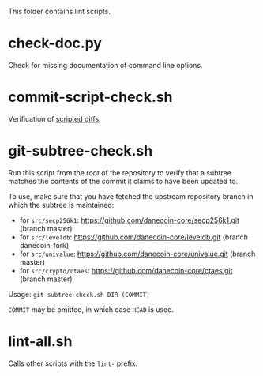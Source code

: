This folder contains lint scripts.

check-doc.py
============
Check for missing documentation of command line options.

commit-script-check.sh
======================
Verification of [scripted diffs](/doc/developer-notes.md#scripted-diffs).

git-subtree-check.sh
====================
Run this script from the root of the repository to verify that a subtree matches the contents of
the commit it claims to have been updated to.

To use, make sure that you have fetched the upstream repository branch in which the subtree is
maintained:
* for `src/secp256k1`: https://github.com/danecoin-core/secp256k1.git (branch master)
* for `src/leveldb`: https://github.com/danecoin-core/leveldb.git (branch danecoin-fork)
* for `src/univalue`: https://github.com/danecoin-core/univalue.git (branch master)
* for `src/crypto/ctaes`: https://github.com/danecoin-core/ctaes.git (branch master)

Usage: `git-subtree-check.sh DIR (COMMIT)`

`COMMIT` may be omitted, in which case `HEAD` is used.

lint-all.sh
===========
Calls other scripts with the `lint-` prefix.
